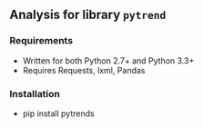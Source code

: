 ## Analysis for library ```pytrend```

### Requirements
* Written for both Python 2.7+ and Python 3.3+
* Requires Requests, lxml, Pandas

### Installation
* pip install pytrends
